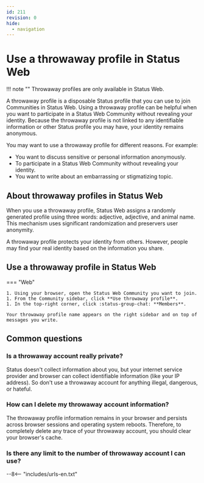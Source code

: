 ```yaml
---
id: 211
revision: 0
hide:
  - navigation
---
```


# Use a throwaway profile in Status Web

!!! note ""
    Throwaway profiles are only available in Status Web.

A throwaway profile is a disposable Status profile that you can use to join Communities in Status Web. Using a throwaway profile can be helpful when you want to participate in a Status Web Community without revealing your identity. Because the throwaway profile is not linked to any identifiable information or other Status profile you may have, your identity remains anonymous.

You may want to use a throwaway profile for different reasons. For example:

- You want to discuss sensitive or personal information anonymously.
- To participate in a Status Web Community without revealing your identity.
- You want to write about an embarrassing or stigmatizing topic.

## About throwaway profiles in Status Web

When you use a throwaway profile, Status Web assigns a randomly generated profile using three words: adjective, adjective, and animal name. This mechanism uses significant randomization and preservers user anonymity.

A throwaway profile protects your identity from others. However, people may find your real identity based on the information you share.

## Use a throwaway profile in Status Web

=== "Web"

    1. Using your browser, open the Status Web Community you want to join.
    1. From the Community sidebar, click **Use throwaway profile**.
    1. In the top-right corner, click :status-group-chat: **Members**.
    
    Your throwaway profile name appears on the right sidebar and on top of messages you write.

## Common questions

### Is a throwaway account really private?

Status doesn't collect information about you, but your internet service provider and browser can collect identifiable information (like your IP address). So don't use a throwaway account for anything illegal, dangerous, or hateful.

### How can I delete my throwaway account information?

The throwaway profile information remains in your browser and persists across browser sessions and operating system reboots. Therefore, to completely delete any trace of your throwaway account, you should clear your browser's cache.

### Is there any limit to the number of throwaway account I can use?

--8<-- "includes/urls-en.txt"